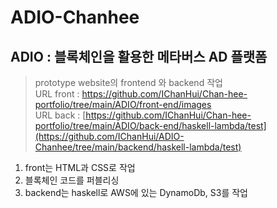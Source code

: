 # ADIO-Chanhee

## ADIO : 블록체인을 활용한 메타버스 AD 플랫폼
>prototype website의 frontend 와 backend 작업         
>URL front : <https://github.com/IChanHui/Chan-hee-portfolio/tree/main/ADIO/front-end/images>      
>URL back : [https://github.com/IChanHui/Chan-hee-portfolio/tree/main/ADIO/back-end/haskell-lambda/test](https://github.com/IChanHui/ADIO-Chanhee/tree/main/backend/haskell-lambda/test)

1. front는 HTML과 CSS로 작업
2. 블록체인 코드를 퍼블리싱
3. backend는 haskell로 AWS에 있는 DynamoDb, S3를 작업


